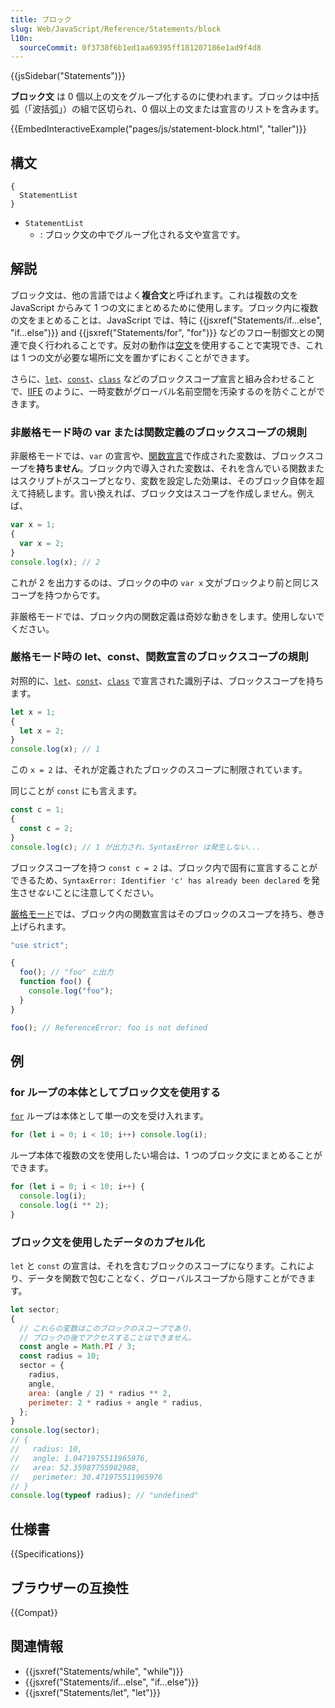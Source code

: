 ```yaml
---
title: ブロック
slug: Web/JavaScript/Reference/Statements/block
l10n:
  sourceCommit: 0f3738f6b1ed1aa69395ff181207186e1ad9f4d8
---
```


{{jsSidebar("Statements")}}

**ブロック文** は 0 個以上の文をグループ化するのに使われます。ブロックは中括弧（「波括弧」）の組で区切られ、0 個以上の文または宣言のリストを含みます。

{{EmbedInteractiveExample("pages/js/statement-block.html", "taller")}}

## 構文

```js-nolint
{
  StatementList
}
```

- `StatementList`
  - : ブロック文の中でグループ化される文や宣言です。

## 解説

ブロック文は、他の言語ではよく**複合文**と呼ばれます。これは複数の文を JavaScript からみて 1 つの文にまとめるために使用します。ブロック内に複数の文をまとめることは、JavaScript では、特に {{jsxref("Statements/if...else", "if...else")}} and {{jsxref("Statements/for", "for")}} などのフロー制御文との関連で良く行われることです。反対の動作は[空文](/ja/docs/Web/JavaScript/Reference/Statements/Empty)を使用することで実現でき、これは 1 つの文が必要な場所に文を置かずにおくことができます。

さらに、[`let`](/ja/docs/Web/JavaScript/Reference/Statements/let)、[`const`](/ja/docs/Web/JavaScript/Reference/Statements/const)、[`class`](/ja/docs/Web/JavaScript/Reference/Statements/class) などのブロックスコープ宣言と組み合わせることで、[IIFE](/ja/docs/Glossary/IIFE) のように、一時変数がグローバル名前空間を汚染するのを防ぐことができます。

### 非厳格モード時の var または関数定義のブロックスコープの規則

非厳格モードでは、`var` の宣言や、[関数宣言](/ja/docs/Web/JavaScript/Reference/Statements/function)で作成された変数は、ブロックスコープを**持ちません**。ブロック内で導入された変数は、それを含んでいる関数またはスクリプトがスコープとなり、変数を設定した効果は、そのブロック自体を超えて持続します。言い換えれば、ブロック文はスコープを作成しません。例えば、

```js
var x = 1;
{
  var x = 2;
}
console.log(x); // 2
```

これが 2 を出力するのは、ブロックの中の `var x` 文がブロックより前と同じスコープを持つからです。

非厳格モードでは、ブロック内の関数定義は奇妙な動きをします。使用しないでください。

### 厳格モード時の let、const、関数宣言のブロックスコープの規則

対照的に、[`let`](/ja/docs/Web/JavaScript/Reference/Statements/let)、[`const`](/ja/docs/Web/JavaScript/Reference/Statements/const)、[`class`](/ja/docs/Web/JavaScript/Reference/Statements/class) で宣言された識別子は、ブロックスコープを持ちます。

```js
let x = 1;
{
  let x = 2;
}
console.log(x); // 1
```

この `x = 2` は、それが定義されたブロックのスコープに制限されています。

同じことが `const` にも言えます。

```js
const c = 1;
{
  const c = 2;
}
console.log(c); // 1 が出力され、SyntaxError は発生しない...
```

ブロックスコープを持つ `const c = 2` は、ブロック内で固有に宣言することができるため、`SyntaxError: Identifier 'c' has already been declared` を発生させ*ない*ことに注意してください。

[厳格モード](/ja/docs/Web/JavaScript/Reference/Strict_mode)では、ブロック内の関数宣言はそのブロックのスコープを持ち、巻き上げられます。

```js
"use strict";

{
  foo(); // "foo" と出力
  function foo() {
    console.log("foo");
  }
}

foo(); // ReferenceError: foo is not defined
```

## 例

### for ループの本体としてブロック文を使用する

[`for`](/ja/docs/Web/JavaScript/Reference/Statements/for) ループは本体として単一の文を受け入れます。

```js
for (let i = 0; i < 10; i++) console.log(i);
```

ループ本体で複数の文を使用したい場合は、1 つのブロック文にまとめることができます。

```js
for (let i = 0; i < 10; i++) {
  console.log(i);
  console.log(i ** 2);
}
```

### ブロック文を使用したデータのカプセル化

`let` と `const` の宣言は、それを含むブロックのスコープになります。これにより、データを関数で包むことなく、グローバルスコープから隠すことができます。

```js
let sector;
{
  // これらの変数はこのブロックのスコープであり、
  // ブロックの後でアクセスすることはできません。
  const angle = Math.PI / 3;
  const radius = 10;
  sector = {
    radius,
    angle,
    area: (angle / 2) * radius ** 2,
    perimeter: 2 * radius + angle * radius,
  };
}
console.log(sector);
// {
//   radius: 10,
//   angle: 1.0471975511965976,
//   area: 52.35987755982988,
//   perimeter: 30.471975511965976
// }
console.log(typeof radius); // "undefined"
```

## 仕様書

{{Specifications}}

## ブラウザーの互換性

{{Compat}}

## 関連情報

- {{jsxref("Statements/while", "while")}}
- {{jsxref("Statements/if...else", "if...else")}}
- {{jsxref("Statements/let", "let")}}
